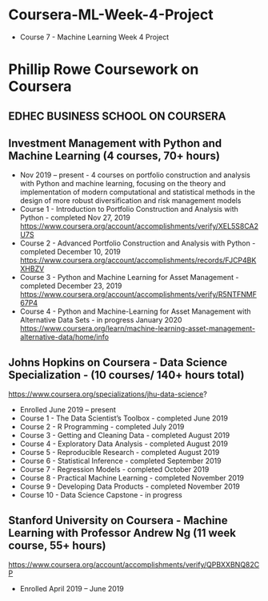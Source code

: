 # Coursera-ML-Week-4-Project
- Course 7 - Machine Learning Week 4 Project  


# Phillip Rowe Coursework on Coursera

## EDHEC BUSINESS SCHOOL ON COURSERA 
## Investment Management with Python and Machine Learning (4 courses, 70+ hours)
-	Nov 2019 – present -  4 courses on portfolio construction and analysis with Python and machine learning, focusing on the theory and implementation of modern computational and statistical methods in the design of more robust diversification and risk management models
- Course 1 - Introduction to Portfolio Construction and Analysis with Python - completed Nov 27, 2019
https://www.coursera.org/account/accomplishments/verify/XEL5S8CA2U7S
- Course 2 - Advanced Portfolio Construction and Analysis with Python - completed December 10, 2019
https://www.coursera.org/account/accomplishments/records/FJCP4BKXHBZV
- Course 3 - Python and Machine Learning for Asset Management - completed December 23, 2019
https://www.coursera.org/account/accomplishments/verify/R5NTFNMF67P4
- Course 4 - Python and Machine-Learning for Asset Management with Alternative Data Sets - in progress January 2020
https://www.coursera.org/learn/machine-learning-asset-management-alternative-data/home/info

## Johns Hopkins on Coursera - Data Science Specialization - (10 courses/ 140+ hours total)
https://www.coursera.org/specializations/jhu-data-science?
- Enrolled June 2019 – present
- Course 1  - The Data Scientist’s Toolbox - completed June 2019
- Course 2  - R Programming - completed July 2019
- Course 3  - Getting and Cleaning Data - completed August 2019 
- Course 4  - Exploratory Data Analysis - completed August 2019
- Course 5  - Reproducible Research - completed August 2019
- Course 6  - Statistical Inference - completed September 2019
- Course 7  - Regression Models - completed October 2019
- Course 8  - Practical Machine Learning - completed November 2019
- Course 9  - Developing Data Products - completed November 2019
- Course 10 - Data Science Capstone - in progress

## Stanford University on Coursera - Machine Learning with Professor Andrew Ng (11 week course, 55+ hours)
https://www.coursera.org/account/accomplishments/verify/QPBXXBNQ82CP
- Enrolled April 2019 – June 2019
